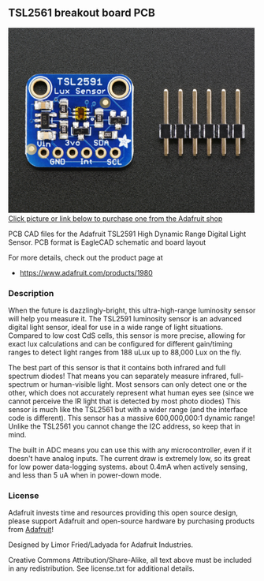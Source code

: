 ## TSL2561 breakout board PCB

<a href="http://www.adafruit.com/products/1980"><img src="assets/image.jpg?raw=true" width="500px"><br/>
Click picture or link below to purchase one from the Adafruit shop</a>

PCB CAD files for the Adafruit TSL2591 High Dynamic Range Digital Light Sensor. 
PCB format is EagleCAD schematic and board layout

For more details, check out the product page at
* https://www.adafruit.com/products/1980

### Description

When the future is dazzlingly-bright, this ultra-high-range luminosity sensor will help you measure it. The TSL2591 luminosity sensor is an advanced digital light sensor, ideal for use in a wide range of light situations. Compared to low cost CdS cells, this sensor is more precise, allowing for exact lux calculations and can be configured for different gain/timing ranges to detect light ranges from 188 uLux up to 88,000 Lux on the fly.

The best part of this sensor is that it contains both infrared and full spectrum diodes! That means you can separately measure infrared, full-spectrum or human-visible light. Most sensors can only detect one or the other, which does not accurately represent what human eyes see (since we cannot perceive the IR light that is detected by most photo diodes) This sensor is much like the TSL2561 but with a wider range (and the interface code is different). This sensor has a massive 600,000,000:1 dynamic range! Unlike the TSL2561 you cannot change the I2C address, so keep that in mind.

The built in ADC means you can use this with any microcontroller, even if it doesn't have analog inputs. The current draw is extremely low, so its great for low power data-logging systems. about 0.4mA when actively sensing, and less than 5 uA when in power-down mode.

### License

Adafruit invests time and resources providing this open source design, please support Adafruit and open-source hardware by purchasing products from [Adafruit](https://www.adafruit.com)!

Designed by Limor Fried/Ladyada for Adafruit Industries.

Creative Commons Attribution/Share-Alike, all text above must be included in any redistribution. See license.txt for additional details.
